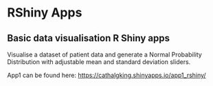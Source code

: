 # RShiny Apps

## Basic data visualisation R Shiny apps
Visualise a dataset of patient data and generate a Normal Probability Distribution with adjustable mean and standard deviation sliders.

App1 can be found here:
https://cathalgking.shinyapps.io/app1_rshiny/
